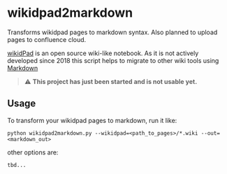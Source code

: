 # wikidpad2markdown
Transforms wikidpad pages to markdown syntax. Also planned to upload pages to confluence cloud.

[wikidPad](https://wikidpad.sourceforge.net/) is an open source wiki-like notebook. 
As it is not actively developed since 2018 this script helps to migrate to other wiki tools using [Markdown](https://markdown.de/)

> :warning: **This project has just been started and is not usable yet.**

## Usage

To transform your wikidpad pages to markdown, run it like:

    python wikidpad2markdown.py --wikidpad=<path_to_pages>/*.wiki --out=<markdown_out>

other options are:

    tbd...
